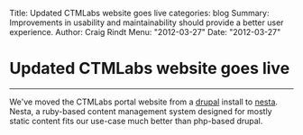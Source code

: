 Title: Updated CTMLabs website goes live
categories: blog
Summary: Improvements in usability and maintainability should provide a better user experience.
Author: Craig Rindt
Menu: "2012-03-27"
Date: "2012-03-27"

# Updated CTMLabs website goes live
<hr class="soften-right tight">

We've moved the CTMLabs portal website from a [drupal] install to
[nesta].  Nesta, a ruby-based content management system designed for
mostly static content fits our use-case much better than php-based
drupal.

[drupal]: http://drupal.org
[nesta]: http://nestacms.com
